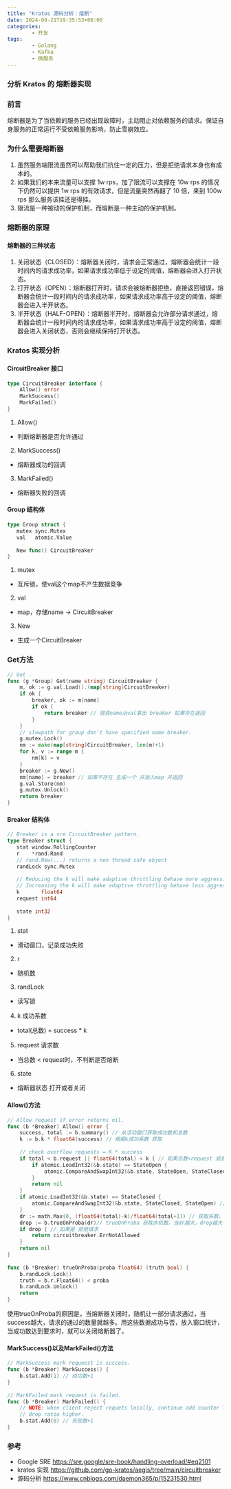 ```yaml
---
title: "Kratos 源码分析：熔断"
date: 2024-08-21T19:35:53+08:00
categories: 
        - 开发
tags: 
        - Golang
        - Kafka
        - 微服务
---
```


### 分析 Kratos 的 熔断器实现

### 前言
熔断器是为了当依赖的服务已经出现故障时，主动阻止对依赖服务的请求。保证自身服务的正常运行不受依赖服务影响，防止雪崩效应。

### 为什么需要熔断器
1. 虽然服务端限流虽然可以帮助我们抗住一定的压力，但是拒绝请求本身也有成本的。
2. 如果我们的本来流量可以支撑 1w rps，加了限流可以支撑在 10w rps 的情况下仍然可以提供 1w rps 的有效请求，但是流量突然再翻了 10 倍，来到 100w rps 那么服务该挂还是得挂。
3. 限流是一种被动的保护机制，而熔断是一种主动的保护机制。

### 熔断器的原理
#### 熔断器的三种状态
1. 关闭状态（CLOSED）：熔断器关闭时，请求会正常通过，熔断器会统计一段时间内的请求成功率，如果请求成功率低于设定的阈值，熔断器会进入打开状态。
2. 打开状态（OPEN）：熔断器打开时，请求会被熔断器拒绝，直接返回错误，熔断器会统计一段时间内的请求成功率，如果请求成功率高于设定的阈值，熔断器会进入半开状态。
3. 半开状态（HALF-OPEN）：熔断器半开时，熔断器会允许部分请求通过，熔断器会统计一段时间内的请求成功率，如果请求成功率高于设定的阈值，熔断器会进入关闭状态，否则会继续保持打开状态。


### Kratos 实现分析
#### CircuitBreaker 接口
```go
type CircuitBreaker interface {
	Allow() error
	MarkSuccess()
	MarkFailed()
}
```
1. Allow()
* 判断熔断器是否允许通过
2. MarkSuccess()
* 熔断器成功的回调
3. MarkFailed()
* 熔断器失败的回调

#### Group 结构体
```go
type Group struct {
   mutex sync.Mutex
   val   atomic.Value
 
   New func() CircuitBreaker
}
```
1. mutex
* 互斥锁，使val这个map不产生数据竞争
2. val
* map，存储name -> CircuitBreaker
3. New
* 生成一个CircuitBreaker
  
### Get方法
```go
// Get .
func (g *Group) Get(name string) CircuitBreaker {
	m, ok := g.val.Load().(map[string]CircuitBreaker)
	if ok {
		breaker, ok := m[name]
		if ok {
			return breaker // 很具name从val拿出 breaker 如果存在返回
		}
	}
	// slowpath for group don`t have specified name breaker.
	g.mutex.Lock()
	nm := make(map[string]CircuitBreaker, len(m)+1)
	for k, v := range m {
		nm[k] = v
	}
	breaker := g.New()
	nm[name] = breaker // 如果不存在 生成一个 并放入map 并返回
	g.val.Store(nm)
	g.mutex.Unlock()
	return breaker
}
```
#### Breaker 结构体
```go
// Breaker is a sre CircuitBreaker pattern.
type Breaker struct {
   stat window.RollingCounter
   r    *rand.Rand
   // rand.New(...) returns a non thread safe object
   randLock sync.Mutex
 
   // Reducing the k will make adaptive throttling behave more aggressively,
   // Increasing the k will make adaptive throttling behave less aggressively.
   k       float64
   request int64
 
   state int32
}
```
1. stat
* 滑动窗口，记录成功失败
2. r
* 随机数
3. randLock
* 读写锁
4. k 成功系数
* total(总数) = success * k
5. request 请求数
* 当总数 < request时，不判断是否熔断
6. state
* 熔断器状态 打开或者关闭

#### Allow()方法
```go
// Allow request if error returns nil.
func (b *Breaker) Allow() error {
	success, total := b.summary() // 从活动窗口获取成功数和总数
	k := b.k * float64(success) // 根据k成功系数 获取
 
	// check overflow requests = K * success
	if total < b.request || float64(total) < k { // 如果总数<request 或者  总数 < k 
		if atomic.LoadInt32(&b.state) == StateOpen { 
			atomic.CompareAndSwapInt32(&b.state, StateOpen, StateClosed) // 如果state是打开 关闭
		}
		return nil
	}
	if atomic.LoadInt32(&b.state) == StateClosed { 
		atomic.CompareAndSwapInt32(&b.state, StateClosed, StateOpen) // 如果state是关闭 打开
	}
	dr := math.Max(0, (float64(total)-k)/float64(total+1)) // 获取系数，当k越大 dr越小
	drop := b.trueOnProba(dr)// trueOnProba 获取水机数，当dr越大，drop越大
	if drop { // 如果是 拒绝请求
		return circuitbreaker.ErrNotAllowed
	}
	return nil
}
 
func (b *Breaker) trueOnProba(proba float64) (truth bool) {
	b.randLock.Lock()
	truth = b.r.Float64() < proba
	b.randLock.Unlock()
	return
}
```
使用trueOnProba的原因是，当熔断器关闭时，随机让一部分请求通过，当success越大，请求的通过的数量就越多。用这些数据成功与否，放入窗口统计，当成功数达到要求时，就可以关闭熔断器了。

#### MarkSuccess()以及MarkFailed()方法
```go
// MarkSuccess mark requeest is success.
func (b *Breaker) MarkSuccess() {
	b.stat.Add(1) // 成功数+1
}
 
// MarkFailed mark request is failed.
func (b *Breaker) MarkFailed() {
	// NOTE: when client reject requets locally, continue add counter let the
	// drop ratio higher.
	b.stat.Add(0) // 失败数+1
}
```

### 参考
* Google SRE https://sre.google/sre-book/handling-overload/#eq2101
* kratos 实现 https://github.com/go-kratos/aegis/tree/main/circuitbreaker
* 源码分析 https://www.cnblogs.com/daemon365/p/15231530.html